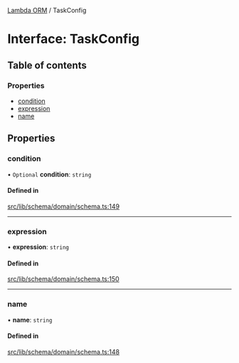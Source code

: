 [Lambda ORM](../README.md) / TaskConfig

# Interface: TaskConfig

## Table of contents

### Properties

- [condition](TaskConfig.md#condition)
- [expression](TaskConfig.md#expression)
- [name](TaskConfig.md#name)

## Properties

### condition

• `Optional` **condition**: `string`

#### Defined in

[src/lib/schema/domain/schema.ts:149](https://github.com/FlavioLionelRita/lambdaorm-base/blob/876940c/src/lib/schema/domain/schema.ts#L149)

___

### expression

• **expression**: `string`

#### Defined in

[src/lib/schema/domain/schema.ts:150](https://github.com/FlavioLionelRita/lambdaorm-base/blob/876940c/src/lib/schema/domain/schema.ts#L150)

___

### name

• **name**: `string`

#### Defined in

[src/lib/schema/domain/schema.ts:148](https://github.com/FlavioLionelRita/lambdaorm-base/blob/876940c/src/lib/schema/domain/schema.ts#L148)
